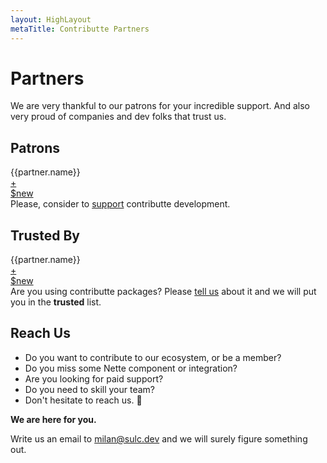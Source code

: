```yaml
---
layout: HighLayout
metaTitle: Contributte Partners
---
```


<h1>Partners</h1>

<p>
  We are very thankful to our patrons for your incredible support. And also very proud 
  of companies and dev folks that trust us. 
</p>

<div class="mb-16"></div>

<h2>Patrons</h2>

<div class="md:flex flex-wrap my-12">
  <div v-for="partner of $page.contributte.partners.patrons">
    <a
      class="block max-w-sm rounded overflow-hidden shadow-lg px-6 m-2"
      :href="partner.website"
      :key="partner.name"
      target="_blank"
    >
      <div class="h-32 flex items-center justify-center">
         <img class="max-w-32 max-h-32" :src="partner.avatar" loading="lazy" :alt="partner.name" :title="partner.name" />
      </div>
      <div class="px-6 py-4 text-center">
        <div class="font-bold">{{partner.name}}</div>
      </div>
    </a>
  </div>
  <div>
     <a
      class="block max-w-sm rounded overflow-hidden shadow-lg m-2"
      href="https://github.com/contributte/contributte/issues/new?template=Patron.md"
      target="_blank"
    >
      <div class="mx-auto w-32 h-32 text-center text-6xl flex items-center justify-center">+</div> 
      <div class="px-6 py-4 text-center">$new</div>
    </a>
  </div>
</div>

<div>
  Please, consider to <a class="text-blue-600 underline" href="https://github.com/contributte/contributte/issues/new?template=Patron.md">support</a> contributte development.
</div>

<div class="mb-16"></div>

<h2>Trusted By</h2>

<div class="md:flex flex-wrap my-12">
  <div v-for="partner of $page.contributte.partners.trusted">
    <a
      class="block max-w-sm rounded overflow-hidden shadow-lg px-6 m-2"
      :href="partner.website"
      :key="partner.name"
      target="_blank"
    >
      <div class="h-32 flex items-center justify-center">
         <img class="max-w-32 max-h-32" :src="partner.avatar" loading="lazy" :alt="partner.name" :title="partner.name" />
      </div>
      <div class="px-6 py-4 text-center">
        <div class="font-bold">{{partner.name}}</div>
      </div>
    </a>
  </div>
  <div>
     <a
      class="block max-w-sm rounded overflow-hidden shadow-lg m-2"
      href="https://github.com/contributte/contributte/issues/new?template=Truster.md"
      target="_blank"
    >
      <div class="mx-auto w-32 h-32 text-center text-6xl flex items-center justify-center">+</div> 
      <div class="px-6 py-4 text-center">$new</div>
    </a>
  </div>
</div>

<div>
  Are you using contributte packages? Please <a class="text-blue-600 underline" href="https://github.com/contributte/contributte/issues/new?template=Truster.md">tell us</a> about it and we will put you in the <strong>trusted</strong> list.
</div>

<div class="mb-16"></div>

<h2>Reach Us</h2>

<ul class="my-8 list-disc list-inside">
  <li>Do you want to contribute to our ecosystem, or be a member?</li>
  <li>Do you miss some Nette component or integration?</li>
  <li>Are you looking for paid support?</li>
  <li>Do you need to skill your team?</li>
  <li>Don't hesitate to reach us. 🚀</li>
</ul>

<p><strong>We are here for you.</strong></p>

<p>
  Write us an email to <a class="underline" href="mailto:milan@sulc.dev">milan@sulc.dev</a> and we will surely figure something out.
</p>
